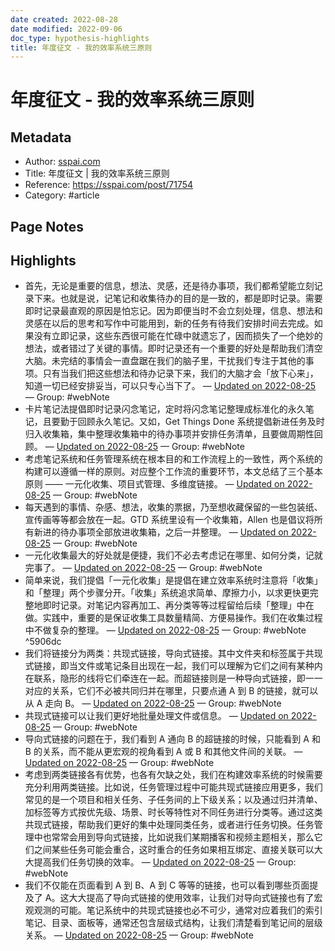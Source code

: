 ```yaml
---
date created: 2022-08-28
date modified: 2022-09-06
doc_type: hypothesis-highlights
title: 年度征文 - 我的效率系统三原则
---
```


# 年度征文 - 我的效率系统三原则

## Metadata

- Author: [sspai.com]()
- Title: 年度征文 | 我的效率系统三原则
- Reference: https://sspai.com/post/71754
- Category: #article

## Page Notes

## Highlights

- 首先，无论是重要的信息，想法、灵感，还是待办事项，我们都希望能立刻记录下来。也就是说，记笔记和收集待办的目的是一致的，都是即时记录。需要即时记录最直观的原因是怕忘记。因为即便当时不会立刻处理，信息、想法和灵感在以后的思考和写作中可能用到，新的任务有待我们安排时间去完成。如果没有立即记录，这些东西很可能在忙碌中就遗忘了，因而损失了一个绝妙的想法，或者错过了关键的事情。即时记录还有一个重要的好处是帮助我们清空大脑。未完结的事情会一直盘踞在我们的脑子里，干扰我们专注于其他的事项。只有当我们把这些想法和待办记录下来，我们的大脑才会「放下心来」，知道一切已经安排妥当，可以只专心当下了。 — [Updated on 2022-08-25](https://hyp.is/wC-byiPOEe2lrw--asiHmg/sspai.com/post/71754) — Group: #webNote
- 卡片笔记法提倡即时记录闪念笔记，定时将闪念笔记整理成标准化的永久笔记，且要勤于回顾永久笔记。又如，Get Things Done 系统提倡新进任务及时归入收集箱，集中整理收集箱中的待办事项并安排任务清单，且要做周期性回顾。 — [Updated on 2022-08-25](https://hyp.is/y0-rTiPOEe2rBzuVi6w0Cw/sspai.com/post/71754) — Group: #webNote
- 考虑笔记系统和任务管理系统在根本目的和工作流程上的一致性，两个系统的构建可以遵循一样的原则。对应整个工作流的重要环节，本文总结了三个基本原则 —— 一元化收集、项目式管理、多维度链接。 — [Updated on 2022-08-25](https://hyp.is/2ZlH5iPOEe2gqnMN-ps_Vw/sspai.com/post/71754) — Group: #webNote
- 每天遇到的事情、杂感、想法，收集的票据，乃至想收藏保留的一些包装纸、宣传画等等都会放在一起。GTD 系统里设有一个收集箱，Allen 也是倡议将所有新进的待办事项全部放进收集箱，之后一并整理。 — [Updated on 2022-08-25](https://hyp.is/86GQgCPOEe28BeuoXcgWpg/sspai.com/post/71754) — Group: #webNote
- 一元化收集最大的好处就是便捷，我们不必去考虑记在哪里、如何分类，记就完事了。 — [Updated on 2022-08-25](https://hyp.is/_Rp_8CPOEe2WfhMPzP7fIw/sspai.com/post/71754) — Group: #webNote
- 简单来说，我们提倡「一元化收集」是提倡在建立效率系统时注意将「收集」和「整理」两个步骤分开。「收集」系统追求简单、摩擦力小，以求更快更完整地即时记录。对笔记内容再加工、再分类等等过程留给后续「整理」中在做。实践中，重要的是保证收集工具数量精简、方便易操作。我们在收集过程中不做复杂的整理。 — [Updated on 2022-08-25](https://hyp.is/IZo3HCPPEe2ugz_qdZXTsQ/sspai.com/post/71754) — Group: #webNote  
 ^5906dc
- 我们将链接分为两类：共现式链接，导向式链接。其中文件夹和标签属于共现式链接，即当文件或笔记条目出现在一起，我们可以理解为它们之间有某种内在联系，隐形的线将它们牵连在一起。而超链接则是一种导向式链接，即一一对应的关系，它们不必被共同归并在哪里，只要点通 A 到 B 的链接，就可以从 A 走向 B。 — [Updated on 2022-08-25](https://hyp.is/hUa9EiPPEe2obIOsTAbn5w/sspai.com/post/71754) — Group: #webNote
- 共现式链接可以让我们更好地批量处理文件或信息。 — [Updated on 2022-08-25](https://hyp.is/idIyniPPEe2BroeXpTjjEw/sspai.com/post/71754) — Group: #webNote
- 导向式链接的问题在于，我们看到 A 通向 B 的超链接的时候，只能看到 A 和 B 的关系，而不能从更宏观的视角看到 A 或 B 和其他文件间的关联。 — [Updated on 2022-08-25](https://hyp.is/moHCJiPPEe2wD5uMjoFlEw/sspai.com/post/71754) — Group: #webNote
- 考虑到两类链接各有优势，也各有欠缺之处，我们在构建效率系统的时候需要充分利用两类链接。比如说，任务管理过程中可能共现式链接应用更多，我们常见的是一个项目和相关任务、子任务间的上下级关系；以及通过归并清单、加标签等方式按优先级、场景、时长等特性对不同任务进行分类等。通过这类共现式链接，帮助我们更好的集中处理同类任务，或者进行任务切换。任务管理中也常常会用到导向式链接，比如说我们某期播客和视频主题相关，那么它们之间某些任务可能会重合，这时重合的任务如果相互绑定、直接关联可以大大提高我们任务切换的效率。 — [Updated on 2022-08-25](https://hyp.is/0EFjMCPPEe2-No91iUvLJQ/sspai.com/post/71754) — Group: #webNote
- 我们不仅能在页面看到 A 到 B、A 到 C 等等的链接，也可以看到哪些页面提及了 A。这大大提高了导向式链接的使用效率，让我们对导向式链接也有了宏观观测的可能。笔记系统中的共现式链接也必不可少，通常对应着我们的索引笔记、目录、面板等，通常还包含层级式结构，让我们清楚看到笔记间的层级关系。 — [Updated on 2022-08-25](https://hyp.is/6iLVriPPEe2zrku3mijtIA/sspai.com/post/71754) — Group: #webNote
